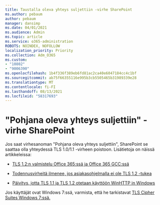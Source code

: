 ```yaml
---
title: Taustalla oleva yhteys suljettiin -virhe SharePoint
ms.author: pebaum
author: pebaum
manager: dansimp
ms.date: 04/01/2021
ms.audience: Admin
ms.topic: article
ms.service: o365-administration
ROBOTS: NOINDEX, NOFOLLOW
localization_priority: Priority
ms.collection: Adm_O365
ms.custom:
- "10802"
- "9006390"
ms.openlocfilehash: 1b4f336f389eb6fd81ac2ca40e6047184cc4c1bf
ms.sourcegitcommit: ab75f66355116e995b3cb5505465b31989339e28
ms.translationtype: MT
ms.contentlocale: fi-FI
ms.lasthandoff: 08/13/2021
ms.locfileid: "58317693"
---
```

# <a name="the-underlying-connection-was-closed-error-in-sharepoint"></a>"Pohjana oleva yhteys suljettiin" -virhe SharePoint

Jos saat virhesanoman "Pohjana oleva yhteys suljettiin", SharePoint se saattaa olla yhteydessä TLS 1.0/1.1 -virheen poistoon. Lisätietoja on näissä artikkeleissa:

- [TLS 1.2:n valmistelu Office 365:ssä ja Office 365 GCC:ssä](https://docs.microsoft.com/microsoft-365/compliance/prepare-tls-1.2-in-office-365)

- [Todennusvirheitä ilmenee, jos asiakasohjelmalla ei ole TLS 1.2 -tukea](https://review.docs.microsoft.com/sharepoint/troubleshoot/administration/authentication-errors-tls12-support)

- [Päivitys, jotta TLS 1.1 ja TLS 1.2 otetaan käyttöön WinHTTP in Windows](https://support.microsoft.com/topic/update-to-enable-tls-1-1-and-tls-1-2-as-default-secure-protocols-in-winhttp-in-windows-c4bd73d2-31d7-761e-0178-11268bb10392)

Jos käyttäjät ovat Windows 7:ssä, varmista, että he tarkistavat [TLS Cipher Suites Windows 7:ssä.](https://docs.microsoft.com/windows/win32/secauthn/tls-cipher-suites-in-windows-7)